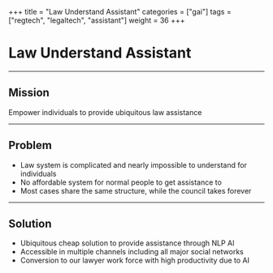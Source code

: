 +++
title = "Law Understand Assistant"
categories = ["gai"]
tags = ["regtech", "legaltech", "assistant"]
weight = 36
+++

# Law Understand Assistant

---

## Mission

Empower individuals to provide ubiquitous law assistance

---

## Problem

- Law system is complicated and nearly impossible to understand for individuals
- No affordable system for normal people to get assistance to
- Most cases share the same structure, while the council takes forever

---

## Solution

- Ubiquitous cheap solution to provide assistance through NLP AI
- Accessible in multiple channels including all major social networks
- Conversion to our lawyer work force with high productivity due to AI
